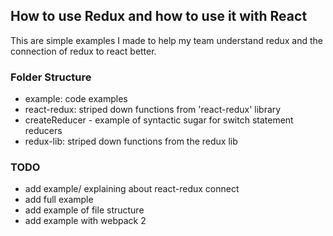 ## How to use Redux and how to use it with React

This are simple examples I made to help my team understand redux and the connection of redux to react better.

### Folder Structure
- example:  code examples
- react-redux: striped down functions from 'react-redux' library
- createReducer - example of syntactic sugar for switch statement reducers
- redux-lib: striped down functions from the redux lib


### TODO
- add example/ explaining about react-redux connect
- add full example
- add example of file structure
- add example with webpack 2

